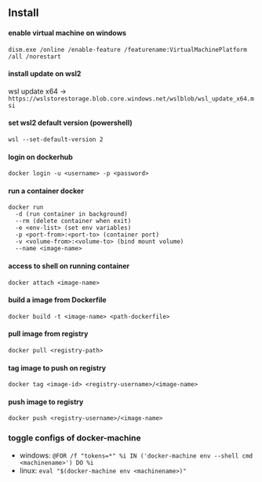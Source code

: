 ## Install
#### enable virtual machine on windows
`dism.exe /online /enable-feature /featurename:VirtualMachinePlatform /all /norestart`
#### install update on wsl2
wsl update x64 -> `https://wslstorestorage.blob.core.windows.net/wslblob/wsl_update_x64.msi`
#### set wsl2 default version (powershell)
`wsl --set-default-version 2`

#### login on dockerhub
`docker login -u <username> -p <password>`

#### run a container docker
```
docker run
  -d (run container in background)
  --rm (delete container when exit)
  -e <env-list> (set env variables)
  -p <port-from>:<port-to> (container port)
  -v <volume-from>:<volume-to> (bind mount volume)
  --name <image-name>
```
#### access to shell on running container
`docker attach <image-name>`

#### build a image from Dockerfile
`docker build -t <image-name> <path-dockerfile>`

#### pull image from registry
`docker pull <registry-path>`

#### tag image to push on registry
`docker tag <image-id> <registry-username>/<image-name>`

#### push image to registry
`docker push <registry-username>/<image-name>`

### toggle configs of docker-machine
- windows: `@FOR /f "tokens=*" %i IN ('docker-machine env --shell cmd <machinename>') DO %i`
- linux: `eval "$(docker-machine env <machinename>)"`
